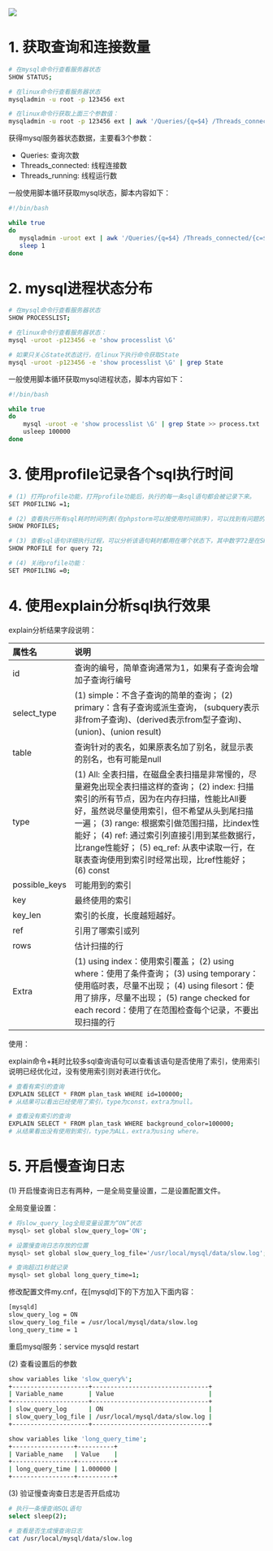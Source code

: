 ![](https://gitee.com/krislin_zhao/IMGcloud/raw/master/img/20200531090221.png)

# 1. 获取查询和连接数量

```bash
# 在mysql命令行查看服务器状态
SHOW STATUS;

# 在linux命令行查看服务器状态
mysqladmin -u root -p 123456 ext

# 在linux命令行获取上面三个参数值：
mysqladmin -u root -p 123456 ext | awk '/Queries/{q=$4} /Threads_connected/{c=$4} /Threads_running/{r=$4} END{printf "%d %d %d\n", q, c, r}'
```

获得mysql服务器状态数据，主要看3个参数：

- Queries: 查询次数
- Threads_connected: 线程连接数
- Threads_running: 线程运行数



一般使用脚本循环获取mysql状态，脚本内容如下：

```bash
#!/bin/bash

while true
do
   mysqladmin -uroot ext | awk '/Queries/{q=$4} /Threads_connected/{c=$4} /Threads_running/{r=$4} END{printf "%d  %d  %d\n", q,c,r}' >> status.txt
   sleep 1
done
```

# 2. mysql进程状态分布

```bash
# 在mysql命令行查看服务器状态
SHOW PROCESSLIST;

# 在linux命令行查看服务器状态：
mysql -uroot -p123456 -e 'show processlist \G'

# 如果只关心State状态这行，在linux下执行命令获取State
mysql -uroot -p123456 -e 'show processlist \G' | grep State
```

一般使用脚本循环获取mysql进程状态，脚本内容如下：

```bash
#!/bin/bash

while true
do
    mysql -uroot -e 'show processlist \G' | grep State >> process.txt
    usleep 100000
done
```

# 3. 使用profile记录各个sql执行时间

```bash
# (1) 打开profile功能，打开profile功能后，执行的每一条sql语句都会被记录下来。
SET PROFILING =1;

# (2) 查看执行所有sql耗时时间列表(在phpstorm可以按使用时间排序)，可以找到有问题的语句(耗时比较大的)
SHOW PROFILES;

# (3) 查看sql语句详细执行过程，可以分析该语句耗时都用在哪个状态下，其中数字72是在SHOW PROFILES命令显示的查询id。
SHOW PROFILE for query 72;

# (4) 关闭profile功能：
SET PROFILING =0;
```

# 4. 使用explain分析sql执行效果

explain分析结果字段说明：

| 属性名        | 说明                                                         |
| :------------ | :----------------------------------------------------------- |
| id            | 查询的编号，简单查询通常为1，如果有子查询会增加子查询行编号  |
| select_type   | (1) simple：不含子查询的简单的查询； (2) primary：含有子查询或派生查询， (subquery表示非from子查询)、(derived表示from型子查询)、 (union)、(union result) |
| table         | 查询针对的表名，如果原表名加了别名，就显示表的别名，也有可能是null |
| type          | (1) All: 全表扫描，在磁盘全表扫描是非常慢的，尽量避免出现全表扫描这样的查询； (2) index: 扫描索引的所有节点，因为在内存扫描，性能比All要好，虽然说尽量使用索引，但不希望从头到尾扫描一遍； (3) range: 根据索引做范围扫描，比index性能好； (4) ref: 通过索引列直接引用到某些数据行，比range性能好； (5) eq_ref: 从表中读取一行，在联表查询使用到索引时经常出现，比ref性能好； (6) const |
| possible_keys | 可能用到的索引                                               |
| key           | 最终使用的索引                                               |
| key_len       | 索引的长度，长度越短越好。                                   |
| ref           | 引用了哪索引或列                                             |
| rows          | 估计扫描的行                                                 |
| Extra         | (1) using index：使用索引覆盖； (2) using where：使用了条件查询； (3) using temporary：使用临时表，尽量不出现； (4) using filesort：使用了排序，尽量不出现； (5) range checked for each record：使用了在范围检查每个记录，不要出现扫描的行 |

使用：

explain命令+耗时比较多sql查询语句可以查看该语句是否使用了索引，使用索引说明已经优化过，没有使用索引则对表进行优化。

```bash
# 查看有索引的查询
EXPLAIN SELECT * FROM plan_task WHERE id=100000;
# 从结果可以看出已经使用了索引，type为const，extra为null。

# 查看没有索引的查询
EXPLAIN SELECT * FROM plan_task WHERE background_color=100000;
# 从结果看出没有使用到索引，type为ALL，extra为using where。
```

# 5. 开启慢查询日志

(1) 开启慢查询日志有两种，一是全局变量设置，二是设置配置文件。

全局变量设置：

```bash
# 将slow_query_log全局变量设置为“ON”状态
mysql> set global slow_query_log='ON';

# 设置慢查询日志存放的位置
mysql> set global slow_query_log_file='/usr/local/mysql/data/slow.log';

# 查询超过1秒就记录
mysql> set global long_query_time=1;
```



修改配置文件my.cnf，在[mysqld]下的下方加入下面内容：

```bash
[mysqld]
slow_query_log = ON
slow_query_log_file = /usr/local/mysql/data/slow.log
long_query_time = 1
```

重启mysql服务：service mysqld restart



(2) 查看设置后的参数

```bash
show variables like 'slow_query%';
+---------------------+--------------------------------+
| Variable_name       | Value                          |
+---------------------+--------------------------------+
| slow_query_log      | ON                             |
| slow_query_log_file | /usr/local/mysql/data/slow.log |
+---------------------+--------------------------------+

show variables like 'long_query_time';
+-----------------+----------+
| Variable_name   | Value    |
+-----------------+----------+
| long_query_time | 1.000000 |
+-----------------+----------+
```



(3) 验证慢查询查日志是否开启成功

```bash
# 执行一条慢查询SQL语句
select sleep(2);

# 查看是否生成慢查询日志
cat /usr/local/mysql/data/slow.log
```